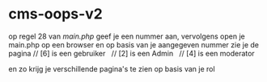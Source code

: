# cms-oops-v2

op regel 28 van *main.php* geef je een nummer aan, vervolgens open je main.php op een browser en op basis van je aangegeven nummer zie je de pagina
// [6] is een gebruiker &nbsp;
// [2] is een Admin &nbsp;
// [4] is een moderator &nbsp;

en zo krijg je verschillende pagina's te zien op basis van je rol

